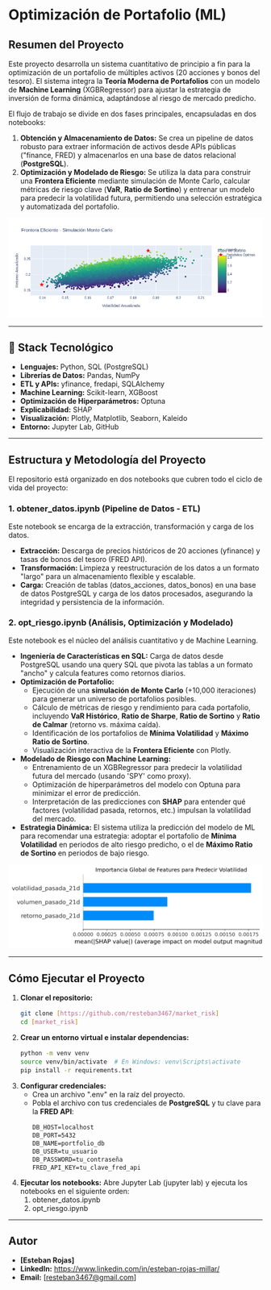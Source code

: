 # Optimización de Portafolio (ML)

## Resumen del Proyecto 
Este proyecto desarrolla un sistema cuantitativo de principio a fin para la optimización de un portafolio de múltiples activos (20 acciones y bonos del tesoro). El sistema integra la **Teoría Moderna de Portafolios** con un modelo de **Machine Learning** (XGBRegressor) para ajustar la estrategia de inversión de forma dinámica, adaptándose al riesgo de mercado predicho.

El flujo de trabajo se divide en dos fases principales, encapsuladas en dos notebooks:
1.  **Obtención y Almacenamiento de Datos:** Se crea un pipeline de datos robusto para extraer información de activos desde APIs públicas ("finance, FRED) y almacenarlos en una base de datos relacional (**PostgreSQL**).
2.  **Optimización y Modelado de Riesgo:** Se utiliza la data para construir una **Frontera Eficiente** mediante simulación de Monte Carlo, calcular métricas de riesgo clave (**VaR**, **Ratio de Sortino**) y entrenar un modelo para predecir la volatilidad futura, permitiendo una selección estratégica y automatizada del portafolio.

!["Frontera Eficiente"](./fig/frontera_eficiente.png)

---
## 🚀 Stack Tecnológico
* **Lenguajes:** Python, SQL (PostgreSQL)
* **Librerías de Datos:** Pandas, NumPy
* **ETL y APIs:** yfinance, fredapi, SQLAlchemy
* **Machine Learning:** Scikit-learn, XGBoost
* **Optimización de Hiperparámetros:** Optuna
* **Explicabilidad:** SHAP
* **Visualización:** Plotly, Matplotlib, Seaborn, Kaleido
* **Entorno:** Jupyter Lab, GitHub

---
## Estructura y Metodología del Proyecto
El repositorio está organizado en dos notebooks que cubren todo el ciclo de vida del proyecto:

### 1. obtener_datos.ipynb (Pipeline de Datos - ETL)
Este notebook se encarga de la extracción, transformación y carga de los datos.
* **Extracción:** Descarga de precios históricos de 20 acciones (yfinance) y tasas de bonos del tesoro (FRED API).
* **Transformación:** Limpieza y reestructuración de los datos a un formato "largo" para un almacenamiento flexible y escalable.
* **Carga:** Creación de tablas (datos_acciones, datos_bonos) en una base de datos PostgreSQL y carga de los datos procesados, asegurando la integridad y persistencia de la información.

### 2. opt_riesgo.ipynb (Análisis, Optimización y Modelado)
Este notebook es el núcleo del análisis cuantitativo y de Machine Learning.
* **Ingeniería de Características en SQL:** Carga de datos desde PostgreSQL usando una query SQL que pivota las tablas a un formato "ancho" y calcula features como retornos diarios.
* **Optimización de Portafolio:**
    * Ejecución de una **simulación de Monte Carlo** (+10,000 iteraciones) para generar un universo de portafolios posibles.
    * Cálculo de métricas de riesgo y rendimiento para cada portafolio, incluyendo **VaR Histórico**, **Ratio de Sharpe**, **Ratio de Sortino** y **Ratio de Calmar** (retorno vs. máxima caída).
    * Identificación de los portafolios de **Mínima Volatilidad** y **Máximo Ratio de Sortino**.
    * Visualización interactiva de la **Frontera Eficiente** con Plotly.
* **Modelado de Riesgo con Machine Learning:**
    * Entrenamiento de un XGBRegressor para predecir la volatilidad futura del mercado (usando 'SPY' como proxy).
    * Optimización de hiperparámetros del modelo con Optuna para minimizar el error de predicción.
    * Interpretación de las predicciones con **SHAP** para entender qué factores (volatilidad pasada, retornos, etc.) impulsan la volatilidad del mercado.
* **Estrategia Dinámica:** El sistema utiliza la predicción del modelo de ML para recomendar una estrategia: adoptar el portafolio de **Mínima Volatilidad** en periodos de alto riesgo predicho, o el de **Máximo Ratio de Sortino** en periodos de bajo riesgo.

!["Gráfico de Barras"](./fig/shap_importancia.png)

---
## Cómo Ejecutar el Proyecto

1.  **Clonar el repositorio:**
    ```bash
    git clone [https://github.com/resteban3467/market_risk]
    cd [market_risk]
    ```
2.  **Crear un entorno virtual e instalar dependencias:**
    ```bash
    python -m venv venv
    source venv/bin/activate  # En Windows: venv\Scripts\activate
    pip install -r requirements.txt
    ```
3.  **Configurar credenciales:**
    * Crea un archivo ".env" en la raíz del proyecto.
    * Pobla el archivo con tus credenciales de **PostgreSQL** y tu clave para la **FRED API**:
        ```
        DB_HOST=localhost
        DB_PORT=5432
        DB_NAME=portfolio_db
        DB_USER=tu_usuario
        DB_PASSWORD=tu_contraseña
        FRED_API_KEY=tu_clave_fred_api
        ```
4.  **Ejecutar los notebooks:** Abre Jupyter Lab (jupyter lab) y ejecuta los notebooks en el siguiente orden:
    1.  obtener_datos.ipynb
    2.  opt_riesgo.ipynb

---
## Autor
* **[Esteban Rojas]**
* **LinkedIn:** https://www.linkedin.com/in/esteban-rojas-millar/
* **Email:** [resteban3467@gmail.com]